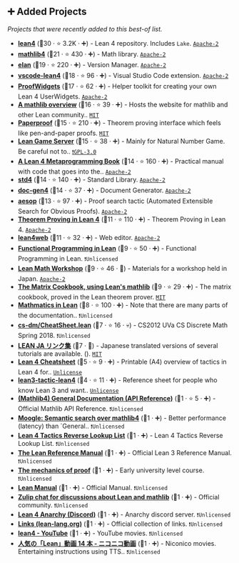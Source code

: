 ## ➕ Added Projects

_Projects that were recently added to this best-of list._

- <b><a href="https://github.com/leanprover/lean4">lean4</a></b> (🥇30 · ⭐ 3.2K · ➕) - Lean 4 repository. Includes `Lake`. <code><a href="http://bit.ly/3nYMfla">Apache-2</a></code>
- <b><a href="https://github.com/leanprover-community/mathlib4">mathlib4</a></b> (🥈21 · ⭐ 430 · ➕) - Math library. <code><a href="http://bit.ly/3nYMfla">Apache-2</a></code>
- <b><a href="https://github.com/leanprover/elan">elan</a></b> (🥉19 · ⭐ 220 · ➕) - Version Manager. <code><a href="http://bit.ly/3nYMfla">Apache-2</a></code>
- <b><a href="https://github.com/leanprover/vscode-lean4">vscode-lean4</a></b> (🥇18 · ⭐ 96 · ➕) - Visual Studio Code extension. <code><a href="http://bit.ly/3nYMfla">Apache-2</a></code>
- <b><a href="https://github.com/leanprover-community/ProofWidgets4">ProofWidgets</a></b> (🥇17 · ⭐ 62 · ➕) - Helper toolkit for creating your own Lean 4 UserWidgets. <code><a href="http://bit.ly/3nYMfla">Apache-2</a></code>
- <b><a href="https://leanprover-community.github.io/mathlib-overview.html">A mathlib overview</a></b> (🥇16 · ⭐ 39 · ➕) - Hosts the website for mathlib and other Lean community.. <code><a href="http://bit.ly/34MBwT8">MIT</a></code>
- <b><a href="https://github.com/Paper-Proof/paperproof">Paperproof</a></b> (🥉15 · ⭐ 210 · ➕) - Theorem proving interface which feels like pen-and-paper proofs. <code><a href="http://bit.ly/34MBwT8">MIT</a></code>
- <b><a href="https://adam.math.hhu.de/">Lean Game Server</a></b> (🥇15 · ⭐ 38 · ➕) - Mainly for Natural Number Game. Be careful not to.. <code><a href="http://bit.ly/2M0xdwT">❗️GPL-3.0</a></code>
- <b><a href="https://github.com/leanprover-community/lean4-metaprogramming-book">A Lean 4 Metaprogramming Book</a></b> (🥇14 · ⭐ 160 · ➕) - Practical manual with code that goes into the.. <code><a href="http://bit.ly/3nYMfla">Apache-2</a></code>
- <b><a href="https://github.com/leanprover/std4">std4</a></b> (🥉14 · ⭐ 140 · ➕) - Standard Library. <code><a href="http://bit.ly/3nYMfla">Apache-2</a></code>
- <b><a href="https://github.com/leanprover/doc-gen4">doc-gen4</a></b> (🥉14 · ⭐ 37 · ➕) - Document Generator. <code><a href="http://bit.ly/3nYMfla">Apache-2</a></code>
- <b><a href="https://github.com/leanprover-community/aesop">aesop</a></b> (🥉13 · ⭐ 97 · ➕) - Proof search tactic (Automated Extensible Search for Obvious Proofs). <code><a href="http://bit.ly/3nYMfla">Apache-2</a></code>
- <b><a href="https://lean-lang.org/theorem_proving_in_lean4/">Theorem Proving in Lean 4</a></b> (🥈11 · ⭐ 110 · ➕) - Theorem Proving in Lean 4. <code><a href="http://bit.ly/3nYMfla">Apache-2</a></code>
- <b><a href="https://live.lean-lang.org/">lean4web</a></b> (🥉11 · ⭐ 32 · ➕) - Web editor. <code><a href="http://bit.ly/3nYMfla">Apache-2</a></code>
- <b><a href="https://lean-lang.org/functional_programming_in_lean/">Functional Programming in Lean</a></b> (🥈9 · ⭐ 50 · ➕) - Functional Programming in Lean. <code>❗Unlicensed</code>
- <b><a href="https://github.com/yuma-mizuno/lean-math-workshop">Lean Math Workshop</a></b> (🥇9 · ⭐ 46 · 🐣) - Materials for a workshop held in Japan. <code><a href="http://bit.ly/3nYMfla">Apache-2</a></code>
- <b><a href="https://github.com/eric-wieser/lean-matrix-cookbook">The Matrix Cookbook, using Lean's mathlib</a></b> (🥇9 · ⭐ 29 · ➕) - The matrix cookbook, proved in the Lean theorem prover. <code><a href="http://bit.ly/34MBwT8">MIT</a></code>
- <b><a href="https://leanprover-community.github.io/mathematics_in_lean/">Mathmatics in Lean</a></b> (🥉8 · ⭐ 100 · ➕) - Note that there are many parts of the documentation.. <code>❗Unlicensed</code>
- <b><a href="https://github.com/kevinsullivan/cs-dm/blob/master/CheatSheet.lean">cs-dm/CheatSheet.lean</a></b> (🥈7 · ⭐ 16 · 💀) - CS2012 UVa CS Discrete Math Spring 2018. <code>❗Unlicensed</code>
- <b><a href="https://lean-ja.github.io/links/">LEAN JA リンク集</a></b> (🥇7 · 🐣) - Japanese translated versions of several tutorials are available. (). <code><a href="http://bit.ly/34MBwT8">MIT</a></code>
- <b><a href="https://github.com/madvorak/lean4-cheatsheet/blob/main/lean-tactics.pdf">Lean 4 Cheatsheet</a></b> (🥈5 · ⭐ 9 · ➕) - Printable (A4) overview of tactics in Lean 4 for.. <code><a href="http://bit.ly/3rvuUlR">Unlicense</a></code>
- <b><a href="https://github.com/madvorak/lean3-tactic-lean4">lean3-tactic-lean4</a></b> (🥇4 · ⭐ 11 · ➕) - Reference sheet for people who know Lean 3 and want.. <code><a href="http://bit.ly/3rvuUlR">Unlicense</a></code>
- <b><a href="https://leanprover-community.github.io/mathlib4_docs/">(Mathlib4) General Documentation (API Reference)</a></b> (🥉1 · ⭐ 5 · ➕) - Official Mathlib API Reference. <code>❗Unlicensed</code>
- <b><a href="https://www.moogle.ai/">Moogle: Semantic search over mathlib4</a></b> (🥉1 · ➕) - Better performance (latency) than `General.. <code>❗Unlicensed</code>
- <b><a href="https://lean-ja.github.io/tactic-cheatsheet/">Lean 4 Tactics Reverse Lookup List</a></b> (🥉1 · ➕) - Lean 4 Tactics Reverse Lookup List. <code>❗Unlicensed</code>
- <b><a href="https://lean-lang.org/reference/index.html">The Lean Reference Manual</a></b> (🥉1 · ➕) - Official Lean 3 Reference Manual. <code>❗Unlicensed</code>
- <b><a href="https://hrmacbeth.github.io/math2001/">The mechanics of proof</a></b> (🥉1 · ➕) - Early university level course. <code>❗Unlicensed</code>
- <b><a href="https://lean-lang.org/lean4/doc/do.html">Lean Manual</a></b> (🥉1 · ➕) - Official Manual. <code>❗Unlicensed</code>
- <b><a href="https://leanprover.zulipchat.com/">Zulip chat for discussions about Lean and mathlib</a></b> (🥇1 · ➕) - Official community. <code>❗Unlicensed</code>
- <b><a href="https://discord.com/invite/WZ9bs9UCvx">Lean 4 Anarchy (Discord)</a></b> (🥇1 · ➕) - Anarchy discord server. <code>❗Unlicensed</code>
- <b><a href="https://lean-lang.org/links/">Links (lean-lang.org)</a></b> (🥉1 · ➕) - Official collection of links. <code>❗Unlicensed</code>
- <b><a href="https://www.youtube.com/results?search_query=lean4">lean4 - YouTube</a></b> (🥇1 · ➕) - YouTube movies. <code>❗Unlicensed</code>
- <b><a href="https://www.nicovideo.jp/tag/Lean">人気の「Lean」動画 14 本 - ニコニコ動画</a></b> (🥇1 · ➕) - Niconico movies. Entertaining instructions using TTS.. <code>❗Unlicensed</code>
